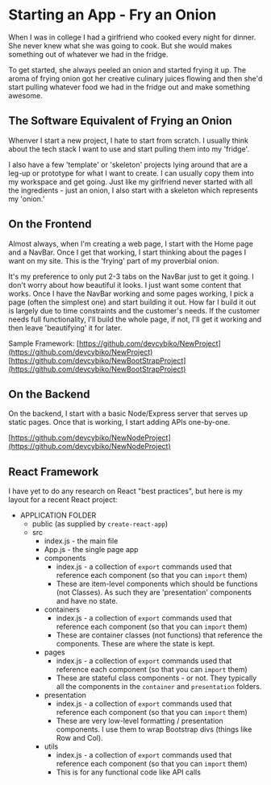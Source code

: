# Starting an App - Fry an Onion

When I was in college I had a girlfriend who cooked every night for dinner. She never knew what she was going to cook. But she would makes something out of whatever we had in the fridge.

To get started, she always peeled an onion and started frying it up. The aroma of frying onion got her creative culinary juices flowing and then she'd start pulling whatever food we had in the fridge out and make something awesome.

## The Software Equivalent of Frying an Onion

Whenver I start a new project, I hate to start from scratch. I usually think about the tech stack I want to use and start pulling them into my 'fridge'.

I also have a few 'template' or 'skeleton' projects lying around that are a leg-up or prototype for what I want to create. I can usually copy them into my workspace and get going. Just like my girlfriend never started with all the ingredients - just an onion, I also start with a skeleton which represents my 'onion.'

## On the Frontend
Almost always, when I'm creating a web page, I start with the Home page and a NavBar. Once I get that working, I start thinking about the pages I want on my site. This is the 'frying' part of my proverbial onion.

It's my preference to only put 2-3 tabs on the NavBar just to get it going. I don't worry about how beautiful it looks. I just want some content that works. Once I have the NavBar working and some pages working, I pick a page (often the simplest one) and start building it out. How far I build it out is largely due to time constraints and the customer's needs. If the customer needs full functionality, I'll build the whole page, if not, I'll get it working and then leave 'beautifying' it for later.

Sample Framework:
[https://github.com/devcybiko/NewProject](https://github.com/devcybiko/NewProject)
[https://github.com/devcybiko/NewBootStrapProject](https://github.com/devcybiko/NewBootStrapProject)

## On the Backend

On the backend, I start with a basic Node/Express server that serves up static pages. Once that is working, I start adding APIs one-by-one.

 [https://github.com/devcybiko/NewNodeProject](https://github.com/devcybiko/NewNodeProject)
 
## React Framework

I have yet to do any research on React "best practices", but here is my layout for a recent React project:

- APPLICATION FOLDER
	- public (as supplied by `create-react-app`)
	- src
		- index.js - the main file
		- App.js - the single page app
		- components
			- index.js - a collection of `export` commands used that reference each component (so that you can `import` them)
			- These are item-level components which should be functions (not Classes). As such they are 'presentation' components and have no state.
		- containers
			- index.js - a collection of `export` commands used that reference each component (so that you can `import` them)
			- These are container classes (not functions) that reference the components. These are where the state is kept.
		- pages
			- index.js - a collection of `export` commands used that reference each component (so that you can `import` them)
			- These are stateful class components - or not. They typically all the components in the `container` and `presentation` folders.
		- presentation
			-  index.js - a collection of `export` commands used that reference each component (so that you can `import` them)
			- These are very low-level formatting / presentation components. I use them to wrap Bootstrap divs (things like Row and Col).
		- utils
			- index.js - a collection of `export` commands used that reference each component (so that you can `import` them)
			- This is for any functional code like API calls
<!--stackedit_data:
eyJoaXN0b3J5IjpbMTY0NTAzMDYyNSw3MTk1ODY1NDYsLTE5MT
I5Njg4ODMsLTE1MTYxMjg1ODgsMTQ0MDA4OTA1MF19
-->
